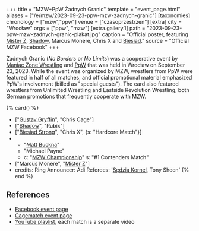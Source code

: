 +++
title = "MZW+PpW Żadnych Granic"
template = "event_page.html"
aliases = ["/e/mzw/2023-09-23-ppw-mzw-zadnych-granic"]
[taxonomies]
chronology = ["mzw","ppw"]
venue = ["czasoprzestrzen"]
[extra]
city = "Wrocław"
orgs = ["ppw", "mzw"]
[extra.gallery.1]
path = "2023-09-23-ppw-mzw-zadnych-granic-plakat.jpg"
caption = "Official poster, featuring [Mister Z](@/w/mister-z.md), [Shadow](@/w/shadow.md), Marcus Monere, Chris X and [Biesiad](@/w/biesiad.md)."
source = "Official MZW Facebook"
+++

Żadnych Granic (_No Borders_ or _No Limits_) was a cooperative event by [Maniac Zone Wrestling](@/o/mzw.md) and [PpW](@/o/ppw.md) that was held in Wrocław on September 23, 2023. While the event was organized by MZW, wrestlers from PpW were featured in half of all matches, and official promotional material emphasized PpW's involvement (billed as "special guests"). The card also featured wrestlers from Unlimited Wrestling and Eastside Revolution Wrestling, both German promotions that frequently cooperate with MZW.

{% card() %}
- ["[Gustav Gryffin](@/w/gustav-gryffin.md)", "Chris Cage"]
- ["[Shadow](@/w/shadow.md)", "Rubix"]
- ["[Biesiad Strong](@/w/biesiad.md)", "Chris X", {s: "Hardcore Match"}]
- - "[Matt Buckna](@/w/matt-buckna.md)"
  - "Michael Payne"
  - c: "[MZW Championship](@/c/mzw-championship.md)"
    s: "#1 Contenders Match"
- ["Marcus Monere", "[Mister Z](@/w/mister-z.md)"]
- credits:
    Ring Announcer: Adi
    Referees: '[Sędzia Kornel](@/w/sedzia-kornel.md), Tony Sheen'
{% end %}

## References

* [Facebook event page](https://www.facebook.com/events/1031532237862352)
* [Cagematch event page](https://www.cagematch.net/?id=1&nr=375104)
* [YouTube playlist](https://youtube.com/playlist?list=PL9jkhNR2Sx8ge-csZg10eYBYqmmANbvAK&si=SvGUMIDMmxBnxnjJ), each match is a separate video
